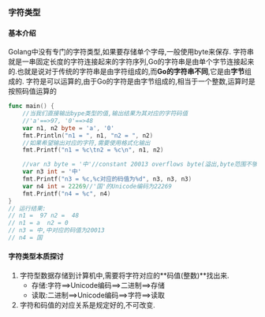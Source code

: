 ### 字符类型
#### 基本介绍
Golang中没有专门的字符类型,如果要存储单个字母,一般使用byte来保存.
字符串就是一串固定长度的字符连接起来的字符序列,Go的字符串是由单个字节连接起来的.也就是说对于传统的字符串是由字符组成的,而**Go的字符串不同**,它是由**字节**组成的.
字符是可以运算的,由于Go的字符是由字节组成的,相当于一个整数,运算时是按照码值运算的
```go
func main() {
	//当我们直接输出bype类型的值,输出结果为其对应的字符码值
	//'a'==>97, '0'==>48
	var n1, n2 byte = 'a', '0'
	fmt.Println("n1 = ", n1, "n2 = ", n2)
	//如果希望输出对应的字符,需要使用格式化输出
	fmt.Printf("n1 = %c\tn2 = %c\n", n1, n2)

	//var n3 byte = '中'//constant 20013 overflows byte(溢出,byte范围不够)
	var n3 int = '中'
    fmt.Printf("n3 = %c,%c对应的码值为%d", n3, n3, n3)
    var n4 int = 22269//'国'的Unicode编码为22269
	fmt.Printf("n4 = %c", n4)
}
// 运行结果:
// n1 =  97 n2 =  48
// n1 = a  n2 = 0
// n3 = 中,中对应的码值为20013
// n4 = 国
```
#### 字符类型本质探讨
1. 字符型数据存储到计算机中,需要将字符对应的**码值(整数)**找出来.
   - 存储:字符==>Unicode编码==>二进制==>存储
   - 读取:二进制==>Unicode编码==>字符==>读取
1. 字符和码值的对应关系是规定好的,不可改变.
   